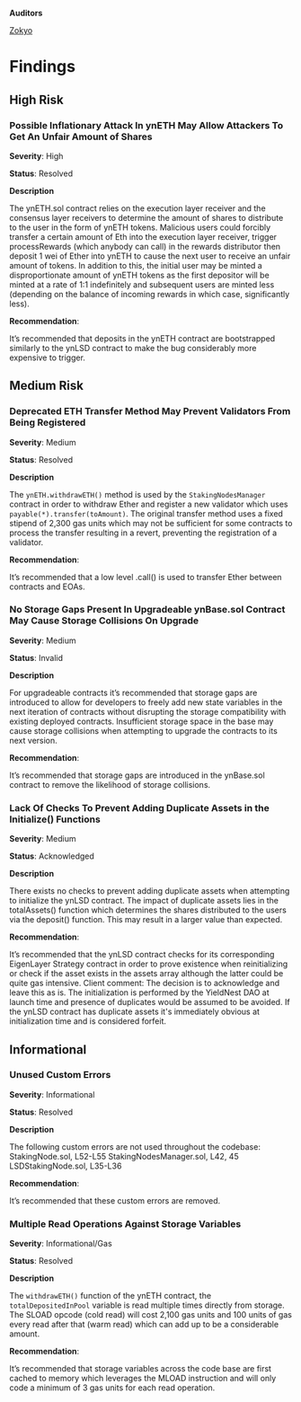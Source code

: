 **Auditors**

[Zokyo](https://x.com/zokyo_io)

# Findings

## High Risk

### Possible Inflationary Attack In ynETH May Allow Attackers To Get An Unfair Amount of Shares

**Severity**: High

**Status**: Resolved

**Description**

The ynETH.sol contract relies on the execution layer receiver and the consensus layer receivers to determine the amount of shares to distribute to the user in the form of ynETH tokens. Malicious users could forcibly transfer a certain amount of Eth into the execution layer receiver, trigger processRewards (which anybody can call) in the rewards distributor then deposit 1 wei of Ether into ynETH to cause the next user to receive an unfair amount of tokens. In addition to this, the initial user may be minted a disproportionate amount of ynETH tokens as the first depositor will be minted at a rate of 1:1 indefinitely and subsequent users are minted less (depending on the balance of incoming rewards in which case, significantly less). 

**Recommendation**: 

It’s recommended that deposits in the ynETH contract are bootstrapped similarly to the ynLSD contract to make the bug considerably more expensive to trigger.


## Medium Risk

### Deprecated ETH Transfer Method May Prevent Validators From Being Registered 

**Severity**: Medium

**Status**: Resolved

**Description**

The `ynETH.withdrawETH()` method is used by the `StakingNodesManager` contract in order to withdraw Ether and register a new validator which uses `payable(*).transfer(toAmount)`. The original transfer method uses a fixed stipend of 2,300 gas units which may not be sufficient for some contracts to process the transfer resulting in a revert, preventing the registration of a validator.

**Recommendation**: 

It’s recommended that a low level .call() is used to transfer Ether between contracts and EOAs.

### No Storage Gaps Present In Upgradeable ynBase.sol Contract May Cause Storage Collisions On Upgrade

**Severity**: Medium

**Status**: Invalid

**Description**

For upgradeable contracts it’s recommended that storage gaps are introduced to allow for developers to freely add new state variables in the next iteration of contracts without disrupting the storage compatibility with existing deployed contracts. Insufficient storage space in the base may cause storage collisions when attempting to upgrade the contracts to its next version.

**Recommendation**: 

It’s recommended that storage gaps are introduced in the ynBase.sol contract to remove the likelihood of storage collisions. 


### Lack Of Checks To Prevent Adding Duplicate Assets in the Initialize() Functions 

**Severity**: Medium

**Status**: Acknowledged

**Description**

There exists no checks to prevent adding duplicate assets when attempting to initialize the ynLSD contract. The impact of duplicate assets lies in the totalAssets() function which determines the shares distributed to the users via the deposit() function. This may result in a larger value than expected.

**Recommendation**: 

It’s recommended that the ynLSD contract checks for its corresponding EigenLayer Strategy contract in order to prove existence when reinitializing or check if the asset exists in the assets array although the latter could be quite gas intensive.
Client comment: The decision is to acknowledge and leave this as is. The initialization is performed by the YieldNest DAO at launch time and presence of duplicates would be assumed to be avoided. If the ynLSD contract has duplicate assets it's immediately obvious at initialization time and is considered forfeit.

## Informational

### Unused Custom Errors

**Severity**: Informational

**Status**: Resolved

**Description**

The following custom errors are not used throughout the codebase:
StakingNode.sol, L52-L55
StakingNodesManager.sol, L42, 45
LSDStakingNode.sol, L35-L36

**Recommendation**: 

It’s recommended that these custom errors are removed.

### Multiple Read Operations Against Storage Variables

**Severity**: Informational/Gas

**Status**: Resolved

**Description**

The `withdrawETH()` function of the ynETH contract, the `totalDepositedInPool` variable is read multiple times directly from storage. The SLOAD opcode (cold read) will cost 2,100 gas units and 100 units of gas every read after that (warm read) which can add up to be a considerable amount.

**Recommendation**: 

It’s recommended that storage variables across the code base are first cached to memory which leverages the MLOAD instruction and will only code a minimum of 3 gas units for each read operation.
